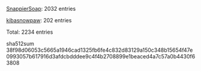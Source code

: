 [SnappierSoap](https://github.com/SnappierSoap318): 2032 entries

[kibasnowpaw](https://github.com/kibasnowpaw): 202 entries

Total: 2234 entries

sha512sum
38f98d06053c5665a1946cad1325fb6fe4c832d83129a150c348b15654f47e0993057b617916d3afdcbdddee9c4f4b2708899e1beaced4a7c57a0b4430f63808
